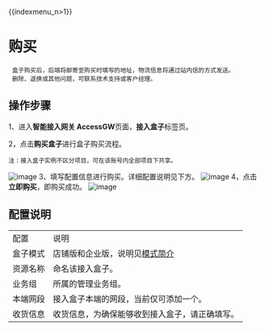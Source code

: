 {{indexmenu_n>1}}

# 购买

``` 
 盒子购买后，后端将邮寄至购买时填写的地址，物流信息将通过站内信的方式发送。
 删除、退换或其他问题，可联系技术支持或客户经理。
```

## 操作步骤

1、进入**智能接入网关 AccessGW**页面，**接入盒子**标签页。

2，点击**购买盒子**进行盒子购买流程。

    注：接入盒子实例不区分项目，可在该账号内全部项目下共享。

![image](/images/accessgw/guide/accessbox/接入盒子.png)
3、填写配置信息进行购买。详细配置说明见下方。
![image](/images/accessgw/guide/accessbox/购买盒子.png)
4，点击**立即购买**，即购买成功。
![image](/images/accessgw/guide/accessbox/接入盒子展示.png)

## 配置说明

|      |                                                              |
| ---- | ------------------------------------------------------------ |
| 配置   | 说明                                                           |
| 盒子模式 | 店铺版和企业版，说明见[模式简介](/network/accessgw/introduction/accessbox/) |
| 资源名称 | 命名该接入盒子。                                                     |
| 业务组  | 所属的管理业务组。                                                    |
| 本端网段 | 接入盒子本端的网段，当前仅可添加一个。                                          |
| 收货信息 | 收货信息，为确保能够收到接入盒子，请正确填写。                                      |
